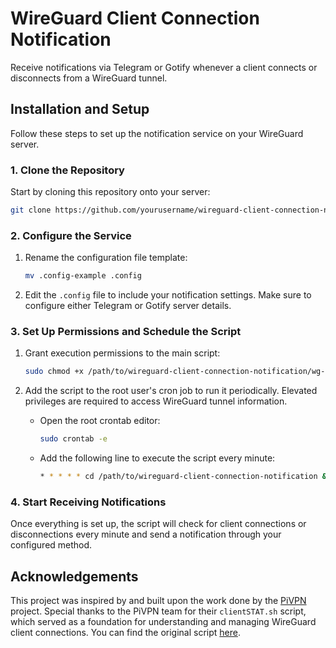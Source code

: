 # WireGuard Client Connection Notification

Receive notifications via Telegram or Gotify whenever a client connects or disconnects from a WireGuard tunnel.

## Installation and Setup

Follow these steps to set up the notification service on your WireGuard server.

### 1. Clone the Repository

Start by cloning this repository onto your server:

```bash
git clone https://github.com/yourusername/wireguard-client-connection-notification.git
```

### 2. Configure the Service

1. Rename the configuration file template:

   ```bash
   mv .config-example .config
   ```

2. Edit the `.config` file to include your notification settings. Make sure to configure either Telegram or Gotify server details.

### 3. Set Up Permissions and Schedule the Script

1. Grant execution permissions to the main script:

   ```bash
   sudo chmod +x /path/to/wireguard-client-connection-notification/wg-clients-guardian.sh
   ```

2. Add the script to the root user's cron job to run it periodically. Elevated privileges are required to access WireGuard tunnel information.

   - Open the root crontab editor:

     ```bash
     sudo crontab -e
     ```

   - Add the following line to execute the script every minute:

     ```bash
     * * * * * cd /path/to/wireguard-client-connection-notification && /path/to/wireguard-client-connection-notification/wg-clients-guardian.sh /path/to/wireguard-client-connection-notification/.config > /dev/null 2>&1
     ```

### 4. Start Receiving Notifications

Once everything is set up, the script will check for client connections or disconnections every minute and send a notification through your configured method.

## Acknowledgements

This project was inspired by and built upon the work done by the [PiVPN](https://github.com/pivpn/pivpn) project. Special thanks to the PiVPN team for their `clientSTAT.sh` script, which served as a foundation for understanding and managing WireGuard client connections. You can find the original script [here](https://github.com/pivpn/pivpn/blob/master/scripts/wireguard/clientSTAT.sh).